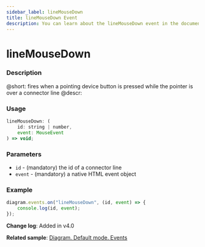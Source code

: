 ```yaml
---
sidebar_label: lineMouseDown
title: lineMouseDown Event
description: You can learn about the lineMouseDown event in the documentation of the DHTMLX JavaScript Diagram library. Browse developer guides and API reference, try out code examples and live demos, and download a free 30-day evaluation version of DHTMLX Diagram.
---
```


# lineMouseDown

### Description

@short: fires when a pointing device button is pressed while the pointer is over a connector line
@descr:

### Usage

~~~js
lineMouseDown: (
    id: string | number, 
    event: MouseEvent
) => void;
~~~

### Parameters

- `id` - (mandatory) the id of a connector line
- `event` - (mandatory) a native HTML event object

### Example

~~~js
diagram.events.on("lineMouseDown", (id, event) => {
    console.log(id, event);
});
~~~

**Change log**: Added in v4.0

**Related sample**: [Diagram. Default mode. Events](https://snippet.dhtmlx.com/7h2hgb3g)

